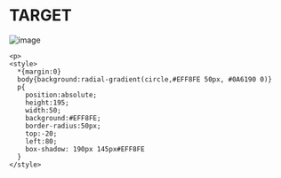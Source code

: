 # TARGET

![image](https://github.com/gaschneider/cssbattle/assets/16023844/148d4337-347f-4acd-8a66-ff03cd9b16c6)

```
<p>
<style>
  *{margin:0}
  body{background:radial-gradient(circle,#EFF8FE 50px, #0A6190 0)}
  p{
    position:absolute;
    height:195;
    width:50;
    background:#EFF8FE;
    border-radius:50px;
    top:-20;
    left:80;
    box-shadow: 190px 145px#EFF8FE    
  }
</style>
```
